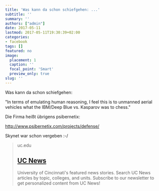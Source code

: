 ```yaml
---
title: 'Was kann da schon schiefgehen: ...'
subtitle: ''
summary: ''
authors: ["admin"]
date: 2017-05-11
lastmod: 2017-05-11T19:30:39+02:00
categories:
- facebook
tags: []
featured: no
image:
  placement: 1
  caption: ''
  focal_point: 'Smart'
  preview_only: true
slug: ''
---
```

Was kann da schon schiefgehen:

"In terms of emulating human reasoning, I feel this is to unmanned aerial vehicles what the IBM/Deep Blue vs. Kasparov was to chess."

Die Firma heißt übrigens psibernetix:
 
http://www.psibernetix.com/projects/defense/

Skynet war schon vergeben :-/
> uc.edu
> ## [UC News](http://magazine.uc.edu/editors_picks/recent_features/alpha.html)
>
>University of Cincinnati's featured news stories. Search UC News articles by topic, colleges, and units. Subscribe to our newsletter to get personalized content from UC News!

